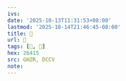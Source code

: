 ```yaml
---
ivs:
date: '2025-10-13T11:31:53+08:00'
lastmod: '2025-10-14T21:46:45-08:00'
title: 󰪽
url: 󰪽
tags: [𦐕, 𦐕]
hex: 26415
src: GHZR, DCCV
note:
---
```

